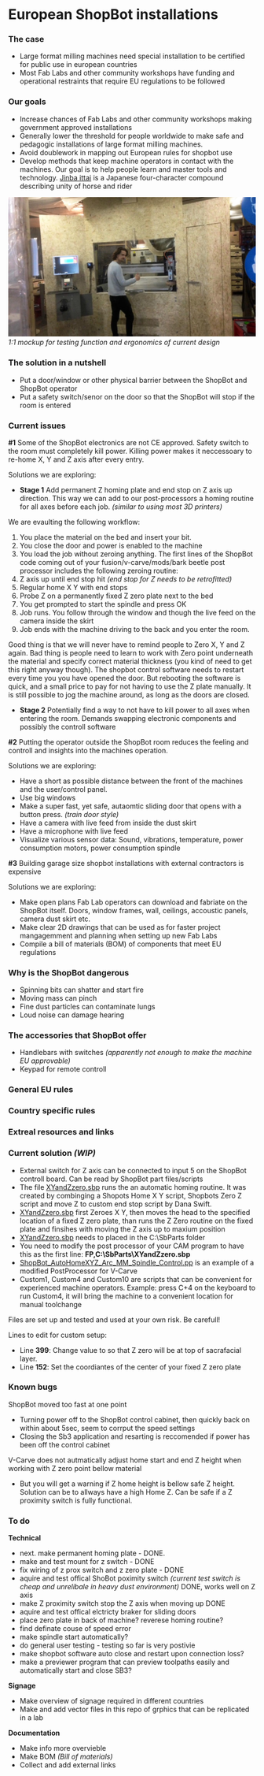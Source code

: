 # European ShopBot installations

### The case

* Large format milling machines need special installation to be certified for public use in european countries
* Most Fab Labs and other community workshops have funding and operational restraints that require EU regulations to be followed

### Our goals

* Increase chances of Fab Labs and other community workshops making government approved installations
* Generally lower the threshold for people worldwide to make safe and pedagogic installations of large format milling machines.
* Avoid doublework in mapping out European rules for shopbot use
* Develop methods that keep machine operators in contact with the machines. Our goal is to help people learn and master tools and technology. [Jinba ittai](https://en.wikipedia.org/wiki/Jinba_ittai) is a Japanese four-character compound describing unity of horse and rider

![Mockeup test](./img/Mockup-first-wall-test.jpg)	
*1:1 mockup for testing function and ergonomics of current design*

### The solution in a nutshell

* Put a door/window or other physical barrier between the ShopBot and ShopBot operator
* Put a safety switch/senor on the door so that the ShopBot will stop if the room is entered

### Current issues

**#1** Some of the ShopBot electronics are not CE approved. Safety switch to the room must completely kill power. Killing power makes it neccessoary to re-home X, Y and Z axis after every entry.

Solutions we are exploring:
* **Stage 1** Add permanent Z homing plate and end stop on Z axis up direction. This way we can add to our post-processors a homing routine for all axes before each job. *(similar to using most 3D printers)*

We are evaulting the following workflow:

1. You place the material on the bed and insert your bit.
2. You close the door and power is enabled to the machine
3. You load the job without zeroing anything. The first lines of the ShopBot code coming out of your fusion/v-carve/mods/bark beetle post processor includes the following zeroing routine:
4. Z axis up until end stop hit *(end stop for Z needs to be retrofitted)*
5. Regular home X Y with end stops
6. Probe Z on a permanently fixed Z zero plate next to the bed
7. You get prompted to start the spindle and press OK
8. Job runs. You follow through the window and though the live feed on the camera inside the skirt
9. Job ends with the machine driving to the back and you enter the room.

Good thing is that we will never have to remind people to Zero X, Y and Z again. Bad thing is people need to learn to work with Zero point underneath the material and specify correct material thickness (you kind of need to get this right anyway though). The shopbot control software needs to  restart every time you you have opened the door. But rebooting the software is quick, and a small price to pay for not having to use the Z plate manually. It is still possible to jog the machine around, as long as the doors are closed.

* **Stage 2** Potentially find a way to not have to kill power to all axes when entering the room. Demands swapping electronic components and possibly the controll software

**#2** Putting the operator outside the ShopBot room reduces the feeling and controll and insights into the machines operation.

Solutions we are exploring:
* Have a short as possible distance between the front of the machines and the user/control panel.
* Use big windows
* Make a super fast, yet safe, autaomtic sliding door that opens with a button press. *(train door style)*
* Have a camera with live feed from inside the dust skirt
* Have a microphone with live feed
* Visualize various sensor data: Sound, vibrations, temperature, power consumption motors, power consumption spindle

**#3** Building garage size shopbot installations with external contractors is expensive

Solutions we are exploring:
* Make open plans Fab Lab operators can download and fabriate on the ShopBot itself. Doors, window frames, wall, ceilings, accoustic panels, camera dust skirt etc.
* Make clear 2D drawings that can be used as for faster project mangagemment and planning when setting up new Fab Labs
* Compile a bill of materials (BOM) of components that meet EU regulations


### Why is the ShopBot dangerous

* Spinning bits can shatter and start fire
* Moving mass can pinch
* Fine dust particles can contaminate lungs
* Loud noise can damage hearing


### The accessories that ShopBot offer

* Handlebars with switches *(apparently not enough to make the machine EU approvable)*
* Keypad for remote controll

### General EU rules

### Country specific rules

### Extreal resources and links

### Current solution *(WIP)*

* External switch for Z axis can be connected to input 5 on the ShopBot controll board. Can be read by ShopBot part files/scripts
* The file [XYandZzero.sbp](./ShopBot-config-files/XYandZzero.sbp) runs the an automatic homing routine. It was created by combinging a Shopots Home X Y script, Shopbots Zero Z script and move Z to custom end stop script by Dana Swift.
* [XYandZzero.sbp](./ShopBot-config-files/XYandZzero.sbp) first Zeroes X Y, then moves the head to the specified location of a fixed Z zero plate, than runs the Z Zero routine on the fixed plate and finsihes with moving the Z axis up to maxium position
* [XYandZzero.sbp](./ShopBot-config-files/XYandZzero.sbp) needs to placed in the C:\SbParts folder
* You need to modify the post processor of your CAM program to have this as the first line: **FP,C:\SbParts\XYandZzero.sbp**
* [ShopBot_AutoHomeXYZ_Arc_MM_Spindle_Control.pp](./post-processors/v-carve/ShopBot_AutoHomeXYZ_Arc_MM_Spindle_Control.pp) is an example of a modified PostProcessor for V-Carve
* Custom1, Custom4 and Custom10 are scripts that can be convenient for experienced machine operators. Example: press C+4 on the keyboard to run Custom4, it will bring the machine to a convenient location for manual toolchange

Files are set up and tested and used at your own risk. Be carefull!

Lines to edit for custom setup:
* Line **399**: Change value to so that Z zero will be at top of sacrafacial layer.
* Line **152**: Set the coordiantes of the center of your fixed Z zero plate

### Known bugs

ShopBot moved too fast at one point
* Turning power off to the ShopBot control cabinet, then quickly back on within about 5sec, seem to corrput the speed settings
* Closing the Sb3 application and resarting is reccomended if power has been off the control cabinet

V-Carve does not autmatically adjust home start and end Z height when working with Z zero point bellow material
* But you will get a warning if Z home height is bellow safe Z height. Solution can be to allways have a high Home Z. Can be safe if a Z proximity switch is fully functional.


### To do

**Technical**
* next. make permanent homing plate - DONE.
* make and test mount for z switch - DONE
* fix wiring of z prox switch and z zero plate - DONE
* aquire and test offical ShoBot poximity switch *(current test switch is cheap and unrelibale in heavy dust environment)* DONE, works well on Z axis
* make Z proximity switch stop the Z axis when moving up DONE
* aquire and test offical elctricty braker for sliding doors
* place zero plate in back of machine? reverese homing routine?
* find definate couse of speed error
* make spindle start automatically?
* do general user testing - testing so far is very postivie
* make shopbot software auto close and restart upon connection loss?
* make a previewer program that can preview toolpaths easily and automatically start and close SB3?

**Signage**
* Make overview of signage required in different countries
* Make and add vector files in this repo of grphics that can be replicated in a lab

**Documentation**
* Make info more overvieble
* Make BOM *(Bill of materials)*
* Collect and add external links


